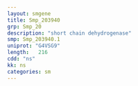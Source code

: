 ```yaml
---
layout: smgene
title: Smp_203940
grp: Smp_20
description: "short chain dehydrogenase"
smp: Smp_203940.1
uniprot: "G4VSG9"
length:   216
cdd: "ns"
kk: ns
categories: sm
---
```

